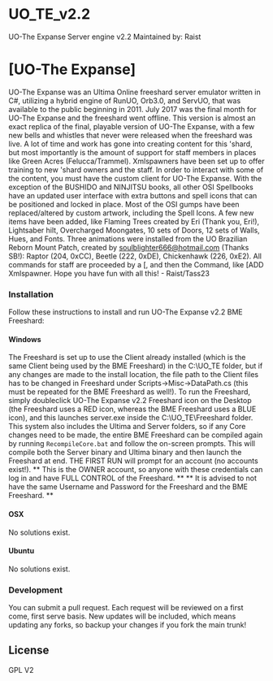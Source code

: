 # UO_TE_v2.2
UO-The Expanse Server engine v2.2
Maintained by: Raist

# [UO-The Expanse]

UO-The Expanse was an Ultima Online freeshard server emulator written in C#, utilizing a hybrid engine of RunUO, Orb3.0, and ServUO, that was available to the public beginning in 2011. July 2017 was the final month for UO-The Expanse and the freeshard went offline. This version is almost an exact replica of the final, playable version of UO-The Expanse, with a few new bells and whistles that never were released when the freeshard was live. A lot of time and work has gone into creating content for this 'shard, but most importantly is the amount of support for staff members in places like Green Acres (Felucca/Trammel). Xmlspawners have been set up to offer training to new 'shard owners and the staff. In order to interact with some of the content, you must have the custom client for UO-The Expanse. With the exception of the BUSHIDO and NINJITSU books, all other OSI Spellbooks have an updated user interface with extra buttons and spell icons that can be positioned and locked in place. Most of the OSI gumps have been replaced/altered by custom artwork, including the Spell Icons. A few new items have been added, like Flaming Trees created by Eri (Thank you, Eri!), Lightsaber hilt, Overcharged Moongates, 10 sets of Doors, 12 sets of Walls, Hues, and Fonts. Three animations were installed from the UO Brazilian Reborn Mount Patch, created by soulblighter666@hotmail.com (Thanks SB!): Raptor (204, 0xCC), Beetle (222, 0xDE), Chickenhawk (226, 0xE2). All commands for staff are proceeded by a [, and then the Command, like [ADD Xmlspawner.
Hope you have fun with all this! - Raist/Tass23

### Installation

Follow these instructions to install and run UO-The Expanse v2.2 BME Freeshard:

#### Windows
The Freeshard is set up to use the Client already installed (which is the same Client being used by the BME Freeshard) in the C:\UO_TE folder, but if any changes are made to the install location, the file path to the Client files has to be changed in Freeshard under Scripts->Misc->DataPath.cs (this must be repeated for the BME Freeshard as well!). To run the Freeshard, simply doubleclick UO-The Expanse v2.2 Freeshard icon on the Desktop (the Freeshard uses a RED icon, whereas the BME Freeshard uses a BLUE icon), and this launches server.exe inside the C:\UO_TE\Freeshard folder. This system also includes the Ultima and Server folders, so if any Core changes need to be made, the entire BME Freeshard can be compiled again by running `RecompileCore.bat` and follow the on-screen prompts. This will compile both the Server binary and Ultima binary and then launch the Freeshard at end. THE FIRST RUN will prompt for an account (no accounts exist!).
** This is the OWNER account, so anyone with these credentials can log in and have FULL CONTROL of the Freeshard. **
** It is advised to not have the same Username and Password for the Freeshard and the BME Freeshard. **

#### OSX
No solutions exist.

#### Ubuntu
No solutions exist.

### Development
You can submit a pull request. Each request will be reviewed on a first come, first serve basis.
New updates will be included, which means updating any forks, so backup your changes if you fork the main trunk!

License
----

GPL V2
